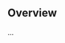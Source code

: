 <!-- Note: Please must use one of our issue templates to file an issue! 🛑 -->
<!-- 👉 https://github.com/JoshuaKGoldberg/template-typescript-package/issues/new/choose 👈 -->
<!-- **Issues that should have been filed with a template will be closed without action, and we will ask you to use a template.** -->

<!-- This blank issue template is only for issues that don't fit any of the templates. -->

## Overview

...
